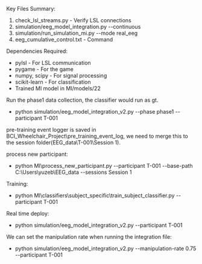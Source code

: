 Key Files Summary:

  1. check_lsl_streams.py - Verify LSL
  connections
  2. simulation/eeg_model_integration.py --continuous
  3. simulation/run_simulation_mi.py --mode real_eeg
  4. eeg_cumulative_control.txt - Command


  Dependencies Required:

  - pylsl - For LSL communication
  - pygame - For the game
  - numpy, scipy - For signal processing
  - scikit-learn - For classification
  - Trained MI model in MI/models/22


  Run the phase1 data collection, the classifier would run as gt.
  - python simulation/eeg_model_integration_v2.py --phase phase1 --participant T-001

  pre-training event logger is saved in BCI_Wheelchair_Project\pre_training_event_log, we need to merge this to the session folder(EEG_data\T-001\Session 1).

  process new participant:
  - python MI\process_new_participant.py --participant T-001 --base-path C:\Users\yuzeb\EEG_data --sessions Session 1

  Training:
  - python MI\classifiers\subject_specific\train_subject_classifier.py --participant T-001


  Real time deploy:
  -  python simulation/eeg_model_integration_v2.py --participant T-001

  We can set the manipulation rate when running the integration file:
  -  python simulation/eeg_model_integration_v2.py --manipulation-rate 0.75 --participant T-001